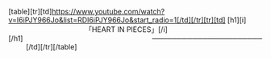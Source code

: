 [table][tr][td]https://www.youtube.com/watch?v=I6iPJY966Jo&list=RDI6iPJY966Jo&start_radio=1[/td][/tr][tr][td]
 [h1][i]                    ⠀⠀⠀⠀      ⠀⠀⠀⠀⠀⠀⠀⠀⠀⠀              「HEART IN PIECES」[/i]
[/h1]⠀⠀⠀⠀⠀⠀⠀⠀⠀⠀⠀⠀⠀⠀⠀⠀⠀⠀⠀⠀⠀⠀⠀⠀⠀──────────────────────⠀⠀⠀     [/td][/tr][/table]


